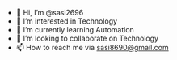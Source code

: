 - 👋 Hi, I’m @sasi2696
- 👀 I’m interested in Technology
- 🌱 I’m currently learning Automation
- 💞️ I’m looking to collaborate on Technology
- 📫 How to reach me via sasi8690@gmail.com

<!---
sasi2696/sasi2696 is a ✨ special ✨ repository because its `README.md` (this file) appears on your GitHub profile.
You can click the Preview link to take a look at your changes.
--->
